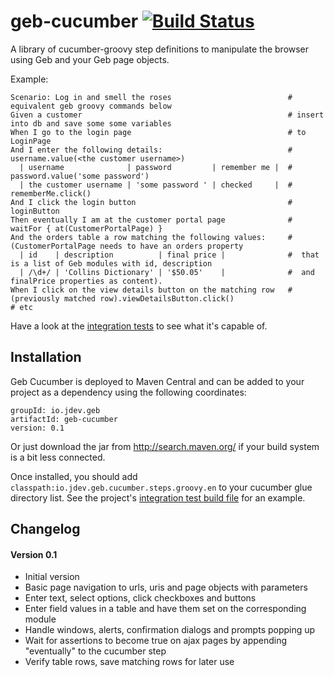 geb-cucumber [![Build Status](https://travis-ci.org/tomdcc/geb-cucumber.svg?branch=master)](https://travis-ci.org/tomdcc/geb-cucumber)
============

A library of cucumber-groovy step definitions to manipulate the browser
using Geb and your Geb page objects.

Example:

```cucumber
Scenario: Log in and smell the roses                          # equivalent geb groovy commands below
Given a customer                                              # insert into db and save some some variables
When I go to the login page                                   # to LoginPage
And I enter the following details:                            # username.value(<the customer username>)
  | username              | password         | remember me |  # password.value('some password')
  | the customer username | 'some password ' | checked     |  # rememberMe.click()
And I click the login button                                  # loginButton
Then eventually I am at the customer portal page              # waitFor { at(CustomerPortalPage) }
And the orders table a row matching the following values:     # (CustomerPortalPage needs to have an orders property
  | id    | description          | final price |              #  that is a list of Geb modules with id, description 
  | /\d+/ | 'Collins Dictionary' | '$50.05'    |              #  and finalPrice properties as content).
When I click on the view details button on the matching row   # (previously matched row).viewDetailsButton.click()
# etc
```

Have a look at the [integration tests](https://github.com/tomdcc/geb-cucumber/tree/master/integration-test/src/cucumber/features)
to see what it's capable of.

Installation
------------

Geb Cucumber is deployed to Maven Central and can be added to your project as a dependency using the following coordinates:

    groupId: io.jdev.geb
    artifactId: geb-cucumber
    version: 0.1

Or just download the jar from http://search.maven.org/ if your build system is a bit less connected.

Once installed, you should add `classpath:io.jdev.geb.cucumber.steps.groovy.en`
to your cucumber glue directory list. See the project's
[integration test build file](https://github.com/tomdcc/geb-cucumber/tree/master/integration-test/build.gradle)
for an example.


Changelog
---------

#### Version 0.1
 - Initial version
 - Basic page navigation to urls, uris and page objects with parameters
 - Enter text, select options, click checkboxes and buttons
 - Enter field values in a table and have them set on the corresponding module
 - Handle windows, alerts, confirmation dialogs and prompts popping up
 - Wait for assertions to become true on ajax pages by appending "eventually"
   to the cucumber step
 - Verify table rows, save matching rows for later use